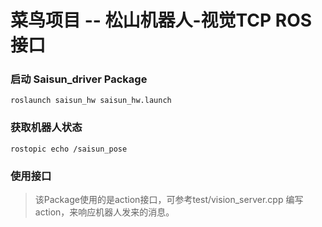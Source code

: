 # 菜鸟项目 -- 松山机器人-视觉TCP ROS接口

### 启动 Saisun_driver Package

`roslaunch saisun_hw saisun_hw.launch`

### 获取机器人状态

`rostopic echo /saisun_pose`

### 使用接口

> 该Package使用的是action接口，可参考test/vision_server.cpp 编写action，来响应机器人发来的消息。